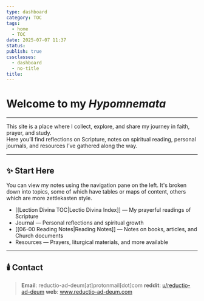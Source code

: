 ```yaml
---
type: dashboard
category: TOC
tags:
  - home
  - TOC
date: 2025-07-07 11:37
status: 
publish: true
cssclasses:
  - dashboard
  - no-title
title:
---
```

# Welcome to my **_Hypomnemata_**
----

This site is a place where I collect, explore, and share my journey in faith, prayer, and study.  
Here you’ll find reflections on Scripture, notes on spiritual reading, personal journals, and resources I’ve gathered along the way.

---

## ✨ Start Here
You can view my notes using the navigation pane on the left.  It's broken down into topics, some of which have tables or maps of content, others which are more zettlekasten style.
- [[Lection Divina TOC|Lectio Divina Index]] — My prayerful readings of Scripture
- Journal — Personal reflections and spiritual growth
- [[06-00 Reading Notes|Reading Notes]] — Notes on books, articles, and Church documents
- Resources — Prayers, liturgical materials, and more available 

---

## 🕯️ Contact

> **Email**:  reductio-ad-deum[at]protonmail[dot]com
> **reddit**: [u/reductio-ad-deum](https://www.reddit.com/user/reductio-ad-deum/)
> **web**:  www.reductio-ad-deum.com

